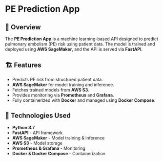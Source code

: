 # PE Prediction App

## 📌 Overview
The **PE Prediction App** is a machine learning-based API designed to predict pulmonary embolism (PE) risk using patient data. The model is trained and deployed using **AWS SageMaker**, and the API is served via **FastAPI**.

## 🏗 Features
- Predicts PE risk from structured patient data.
- **AWS SageMaker** for model training and inference.
- Fetches trained models from **AWS S3**.
- Provides monitoring via **Prometheus** and **Grafana**.
- Fully containerized with **Docker** and managed using **Docker Compose**.

## 🔗 Technologies Used
- **Python 3.7**
- **FastAPI** - API framework
- **AWS SageMaker** - Model training & inference
- **AWS S3** - Model storage
- **Prometheus & Grafana** - Monitoring
- **Docker & Docker Compose** - Containerization
